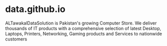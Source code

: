 # data.github.io
ALTawakalDataSolution is Pakistan's growing  Computer Store. We deliver thousands of IT products with a comprehensive selection of latest Desktop, Laptops, Printers, Networking, Gaming products and Services to nationwide customers

